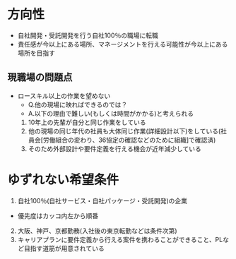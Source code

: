 # 方向性
- 自社開発・受託開発を行う自社100％の職場に転職
- 責任感が今以上にある場所、マネージメントを行える可能性が今以上にある場所を目指す

## 現職場の問題点
- ロースキル以上の作業を望めない
  - Q.他の現場に映ればできるのでは？
  - A.以下の理由で難しい(もしくは時間がかかる)と考えられる
  1. 10年上の先輩が自分と同じ作業をしている
  2. 他の現場の同じ年代の社員も大体同じ作業(詳細設計以下)をしている(社員会[労働組合の変わり、36協定の確認などのために組織]で確認済)
  3. そのため外部設計や要件定義を行える機会が近年減少している

# ゆずれない希望条件
1. 自社100％(自社サービス・自社パッケージ・受託開発)の企業
  - 優先度はカッコ内左から順番
2. 大阪、神戸、京都勤務(入社後の東京転勤などは条件次第)
3. キャリアプランに要件定義から行える案件を携わることができること、PLなど目指す道筋が用意されている
